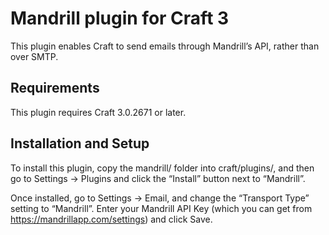 # Mandrill plugin for Craft 3

This plugin enables Craft to send emails through Mandrill’s API, rather than over SMTP.


## Requirements

This plugin requires Craft 3.0.2671 or later.


## Installation and Setup

To install this plugin, copy the mandrill/ folder into craft/plugins/, and then go to Settings → Plugins and click the “Install” button next to “Mandrill”.

Once installed, go to Settings → Email, and change the “Transport Type” setting to “Mandrill”. Enter your Mandrill API Key (which you can get from https://mandrillapp.com/settings) and click Save.
